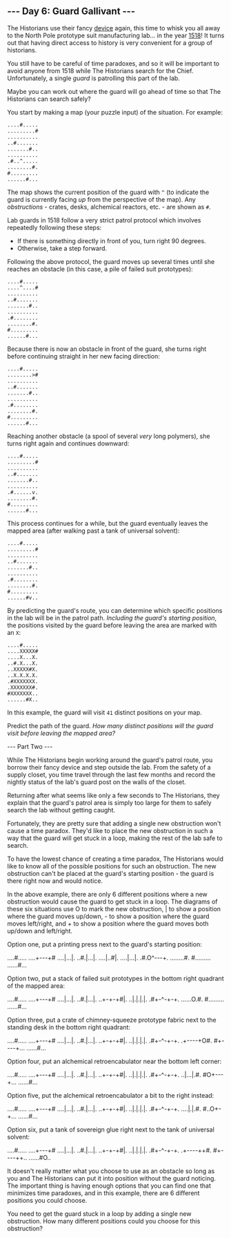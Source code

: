 \-\-\- Day 6: Guard Gallivant \-\-\-
------------------------------------

The Historians use their fancy [device](4) again, this time to whisk you all away to the North Pole prototype suit manufacturing lab... in the year [1518](/2018/day/5)! It turns out that having direct access to history is very convenient for a group of historians.


You still have to be careful of time paradoxes, and so it will be important to avoid anyone from 1518 while The Historians search for the Chief. Unfortunately, a single *guard* is patrolling this part of the lab.


Maybe you can work out where the guard will go ahead of time so that The Historians can search safely?


You start by making a map (your puzzle input) of the situation. For example:



```
....#.....
.........#
..........
..#.......
.......#..
..........
.#..^.....
........#.
#.........
......#...

```

The map shows the current position of the guard with `^` (to indicate the guard is currently facing *up* from the perspective of the map). Any *obstructions* \- crates, desks, alchemical reactors, etc. \- are shown as `#`.


Lab guards in 1518 follow a very strict patrol protocol which involves repeatedly following these steps:


* If there is something directly in front of you, turn right 90 degrees.
* Otherwise, take a step forward.


Following the above protocol, the guard moves up several times until she reaches an obstacle (in this case, a pile of failed suit prototypes):



```
....#.....
....^....#
..........
..#.......
.......#..
..........
.#........
........#.
#.........
......#...

```

Because there is now an obstacle in front of the guard, she turns right before continuing straight in her new facing direction:



```
....#.....
........>#
..........
..#.......
.......#..
..........
.#........
........#.
#.........
......#...

```

Reaching another obstacle (a spool of several *very* long polymers), she turns right again and continues downward:



```
....#.....
.........#
..........
..#.......
.......#..
..........
.#......v.
........#.
#.........
......#...

```

This process continues for a while, but the guard eventually leaves the mapped area (after walking past a tank of universal solvent):



```
....#.....
.........#
..........
..#.......
.......#..
..........
.#........
........#.
#.........
......#v..

```

By predicting the guard's route, you can determine which specific positions in the lab will be in the patrol path. *Including the guard's starting position*, the positions visited by the guard before leaving the area are marked with an `X`:



```
....#.....
....XXXXX#
....X...X.
..#.X...X.
..XXXXX#X.
..X.X.X.X.
.#XXXXXXX.
.XXXXXXX#.
#XXXXXXX..
......#X..

```

In this example, the guard will visit `41` distinct positions on your map.


Predict the path of the guard. *How many distinct positions will the guard visit before leaving the mapped area?*

--- Part Two ---

While The Historians begin working around the guard's patrol route, you borrow their fancy device and step outside the lab. From the safety of a supply closet, you time travel through the last few months and record the nightly status of the lab's guard post on the walls of the closet.

Returning after what seems like only a few seconds to The Historians, they explain that the guard's patrol area is simply too large for them to safely search the lab without getting caught.

Fortunately, they are pretty sure that adding a single new obstruction won't cause a time paradox. They'd like to place the new obstruction in such a way that the guard will get stuck in a loop, making the rest of the lab safe to search.

To have the lowest chance of creating a time paradox, The Historians would like to know all of the possible positions for such an obstruction. The new obstruction can't be placed at the guard's starting position - the guard is there right now and would notice.

In the above example, there are only 6 different positions where a new obstruction would cause the guard to get stuck in a loop. The diagrams of these six situations use O to mark the new obstruction, | to show a position where the guard moves up/down, - to show a position where the guard moves left/right, and + to show a position where the guard moves both up/down and left/right.

Option one, put a printing press next to the guard's starting position:

....#.....
....+---+#
....|...|.
..#.|...|.
....|..#|.
....|...|.
.#.O^---+.
........#.
#.........
......#...

Option two, put a stack of failed suit prototypes in the bottom right quadrant of the mapped area:

....#.....
....+---+#
....|...|.
..#.|...|.
..+-+-+#|.
..|.|.|.|.
.#+-^-+-+.
......O.#.
#.........
......#...

Option three, put a crate of chimney-squeeze prototype fabric next to the standing desk in the bottom right quadrant:

....#.....
....+---+#
....|...|.
..#.|...|.
..+-+-+#|.
..|.|.|.|.
.#+-^-+-+.
.+----+O#.
#+----+...
......#...

Option four, put an alchemical retroencabulator near the bottom left corner:

....#.....
....+---+#
....|...|.
..#.|...|.
..+-+-+#|.
..|.|.|.|.
.#+-^-+-+.
..|...|.#.
#O+---+...
......#...

Option five, put the alchemical retroencabulator a bit to the right instead:

....#.....
....+---+#
....|...|.
..#.|...|.
..+-+-+#|.
..|.|.|.|.
.#+-^-+-+.
....|.|.#.
#..O+-+...
......#...

Option six, put a tank of sovereign glue right next to the tank of universal solvent:

....#.....
....+---+#
....|...|.
..#.|...|.
..+-+-+#|.
..|.|.|.|.
.#+-^-+-+.
.+----++#.
#+----++..
......#O..

It doesn't really matter what you choose to use as an obstacle so long as you and The Historians can put it into position without the guard noticing. The important thing is having enough options that you can find one that minimizes time paradoxes, and in this example, there are 6 different positions you could choose.

You need to get the guard stuck in a loop by adding a single new obstruction. How many different positions could you choose for this obstruction?
